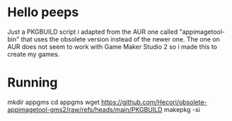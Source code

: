 # Hello peeps
Just a PKGBUILD script i adapted from the AUR one called "appimagetool-bin" that uses the obsolete version instead of the newer one. 
The one on AUR does not seem to work with Game Maker Studio 2 so i made this to create my games.

# Running 
mkdir appgms
cd appgms
wget https://github.com/Hecori/obsolete-appimagetool-gms2/raw/refs/heads/main/PKGBUILD
makepkg -si
